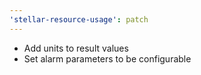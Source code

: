 ```yaml
---
'stellar-resource-usage': patch
---
```


- Add units to result values
- Set alarm parameters to be configurable
